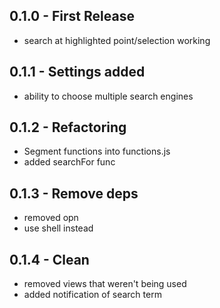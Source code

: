 ## 0.1.0 - First Release
* search at highlighted point/selection working

## 0.1.1 - Settings added
* ability to choose multiple search engines

## 0.1.2 - Refactoring
* Segment functions into functions.js
* added searchFor func

## 0.1.3 - Remove deps
* removed opn
* use shell instead

## 0.1.4 - Clean
* removed views that weren't being used
* added notification of search term
